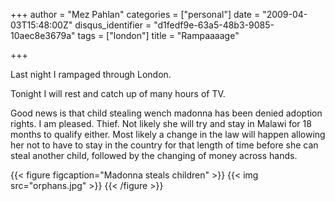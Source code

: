 +++
author = "Mez Pahlan"
categories = ["personal"]
date = "2009-04-03T15:48:00Z"
disqus_identifier = "d1fedf9e-63a5-48b3-9085-10aec8e3679a"
tags = ["london"]
title = "Rampaaaage"

+++

Last night I rampaged through London.

Tonight I will rest and catch up of many hours of TV.

<!--more-->

Good news is that child stealing wench madonna has been denied adoption rights. I am pleased. Thief. Not likely she will
try and stay in Malawi for 18 months to qualify either. Most likely a change in the law will happen allowing her not to
have to stay in the country for that length of time before she can steal another child, followed by the changing of
money across hands.

{{< figure figcaption="Madonna steals children" >}}
    {{< img src="orphans.jpg" >}}
{{< /figure >}}